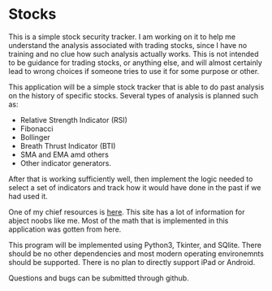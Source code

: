 # Stocks

This is a simple stock security tracker. I am working on it to help me understand the analysis associated with trading stocks, since I have no training and no clue how such analysis actually works. This is not intended to be guidance for trading stocks, or anything else, and will almost certainly lead to wrong choices if someone tries to use it for some purpose or other. 

This application will be a simple stock tracker that is able to do past analysis on the history of specific stocks. Several types of analysis is planned such as:
* Relative Strength Indicator (RSI)
* Fibonacci
* Bollinger
* Breath Thrust Indicator (BTI)
* SMA and EMA amd others
* Other indicator generators.

After that is working sufficiently well, then implement the logic needed to select a set of indicators and track how it would have done in the past if we had used it. 

One of my chief resources is [here](https://www.investopedia.com/). This site has a lot of information for abject noobs like me. Most of the math that is implemented in this application was gotten from here.

This program will be implemented using Python3, Tkinter, and SQlite. There should be no other dependencies and most modern operating environemnts should be supported. There is no plan to directly support iPad or Android. 

Questions and bugs can be submitted through github.
